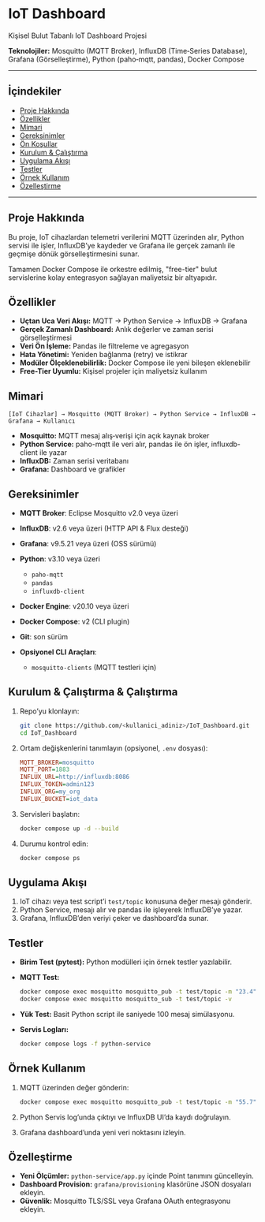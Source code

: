 # IoT Dashboard

Kişisel Bulut Tabanlı IoT Dashboard Projesi

**Teknolojiler:** Mosquitto (MQTT Broker), InfluxDB (Time‑Series Database), Grafana (Görselleştirme), Python (paho‑mqtt, pandas), Docker Compose

---

## İçindekiler

* [Proje Hakkında](#proje-hakkında)
* [Özellikler](#özellikler)
* [Mimari](#mimari)
* [Gereksinimler](#gereksinimler)
* [Ön Koşullar](#ön-koşullar)
* [Kurulum & Çalıştırma](#kurulum--çalıştırma)
* [Uygulama Akışı](#uygulama-akışı)
* [Testler](#testler)
* [Örnek Kullanım](#örnek-kullanım)
* [Özelleştirme](#özelleştirme)

---

## Proje Hakkında

Bu proje, IoT cihazlardan telemetri verilerini MQTT üzerinden alır, Python servisi ile işler, InfluxDB’ye kaydeder ve Grafana ile gerçek zamanlı ile geçmişe dönük görselleştirmesini sunar.

Tamamen Docker Compose ile orkestre edilmiş, "free-tier" bulut servislerine kolay entegrasyon sağlayan maliyetsiz bir altyapıdır.

## Özellikler

* **Uçtan Uca Veri Akışı:** MQTT → Python Service → InfluxDB → Grafana
* **Gerçek Zamanlı Dashboard:** Anlık değerler ve zaman serisi görselleştirmesi
* **Veri Ön İşleme:** Pandas ile filtreleme ve agregasyon
* **Hata Yönetimi:** Yeniden bağlanma (retry) ve istikrar
* **Modüler Ölçeklenebilirlik:** Docker Compose ile yeni bileşen eklenebilir
* **Free-Tier Uyumlu:** Kişisel projeler için maliyetsiz kullanım

## Mimari

```text
[IoT Cihazlar] → Mosquitto (MQTT Broker) → Python Service → InfluxDB → Grafana → Kullanıcı
```

* **Mosquitto:** MQTT mesaj alış‑verişi için açık kaynak broker
* **Python Service:** paho-mqtt ile veri alır, pandas ile ön işler, influxdb-client ile yazar
* **InfluxDB:** Zaman serisi veritabanı
* **Grafana:** Dashboard ve grafikler

## Gereksinimler

* **MQTT Broker**: Eclipse Mosquitto v2.0 veya üzeri
* **InfluxDB**: v2.6 veya üzeri (HTTP API & Flux desteği)
* **Grafana**: v9.5.21 veya üzeri (OSS sürümü)
* **Python**: v3.10 veya üzeri

  * `paho-mqtt`
  * `pandas`
  * `influxdb-client`
* **Docker Engine**: v20.10 veya üzeri
* **Docker Compose**: v2 (CLI plugin)
* **Git**: son sürüm
* **Opsiyonel CLI Araçları**:

  * `mosquitto-clients` (MQTT testleri için)

## Kurulum & Çalıştırma & Çalıştırma

1. Repo’yu klonlayın:

   ```bash
   git clone https://github.com/<kullanici_adiniz>/IoT_Dashboard.git
   cd IoT_Dashboard
   ```

2. Ortam değişkenlerini tanımlayın (opsiyonel, `.env` dosyası):

   ```ini
   MQTT_BROKER=mosquitto
   MQTT_PORT=1883
   INFLUX_URL=http://influxdb:8086
   INFLUX_TOKEN=admin123
   INFLUX_ORG=my_org
   INFLUX_BUCKET=iot_data
   ```

3. Servisleri başlatın:

   ```bash
   docker compose up -d --build
   ```

4. Durumu kontrol edin:

   ```bash
   docker compose ps
   ```

## Uygulama Akışı

1. IoT cihazı veya test script’i `test/topic` konusuna değer mesajı gönderir.
2. Python Service, mesajı alır ve pandas ile işleyerek InfluxDB’ye yazar.
3. Grafana, InfluxDB’den veriyi çeker ve dashboard’da sunar.

## Testler

* **Birim Test (pytest):** Python modülleri için örnek testler yazılabilir.
* **MQTT Test:**

  ```bash
  docker compose exec mosquitto mosquitto_pub -t test/topic -m "23.4"
  docker compose exec mosquitto mosquitto_sub -t test/topic -v
  ```
* **Yük Test:** Basit Python script ile saniyede 100 mesaj simülasyonu.
* **Servis Logları:**

  ```bash
  docker compose logs -f python-service
  ```

## Örnek Kullanım

1. MQTT üzerinden değer gönderin:

   ```bash
   docker compose exec mosquitto mosquitto_pub -t test/topic -m "55.7"
   ```
2. Python Servis log’unda çıktıyı ve InfluxDB UI’da kaydı doğrulayın.
3. Grafana dashboard’unda yeni veri noktasını izleyin.

## Özelleştirme

* **Yeni Ölçümler:** `python-service/app.py` içinde Point tanımını güncelleyin.
* **Dashboard Provision:** `grafana/provisioning` klasörüne JSON dosyaları ekleyin.
* **Güvenlik:** Mosquitto TLS/SSL veya Grafana OAuth entegrasyonu ekleyin.
